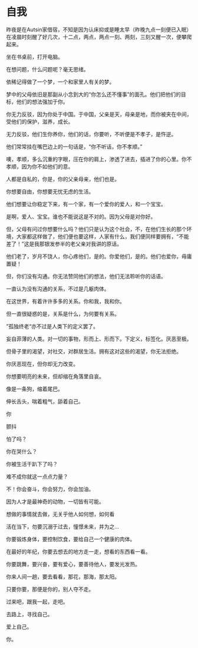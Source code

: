 # 自我

昨夜是在Autsin家借宿，不知是因为认床抑或是睡太早（昨晚九点一刻便已入眠）在凌晨时刻醒了好几次，十二点，两点，两点一刻、两刻，三刻又醒一次，便攀爬起来。

坐在书桌前，打开电脑。

在想问题，什么问题呢？毫无思绪。

依稀记得做了一个梦，一个和家里人有关的梦。

梦中的父母依旧是那副从小念到大的“你怎么还不懂事”的面孔。他们把他们的目标，他们的想法强加于你。

你无力反驳，因为你处于中国。于中国，父亲是天，母亲是地，而你被夹在中间，受他们的保护，滋养，成长。

无力反驳，他们生你养你，他们的话，你要听，不听便是不孝子，是忤逆。

他们常常挂在嘴巴边上的一句话是，“你不听话，你不孝顺。”

噢，孝顺，多么沉重的字眼，压在你的肩上，渗透了进去，插进了你的心里。你不孝顺，因为你不如他们的意。

人都是自私的，你是，你的父亲母亲，他们也是。

你想要自由，你想要无忧无虑的生活。

他们想要让你稳定下来，有一个家，有一个爱你的爱人，和一个宝宝。

是啊，爱人、宝宝。谁也不能说这是不对的。因为父母是对你好。

但，父母有问过你想要什么吗？他们只是认为这个社会，不，在他们生长的那个环境，大家都这样做了，他们便也要这样，人家有什么，我们便同样要拥有，“不能差了！”这是我那银发参半的老父亲对我讲的原话。

他们老了，岁月不饶人，你心疼他们，是的。你爱他们，是的。他们也爱你，毋庸置疑！

但，你们没有沟通。你无法赞同他们的想法，他们无法聆听你的话语。

一直认为没有沟通的关系，不过是几躯肉体。

在这世界，有着许许多多的关系。你和我，我和你。

但一直很疑惑的是，关系是什么，为何要有关系。

”孤独终老“亦不过是人类下的定义罢了。

妄自菲薄的人类。对一切的事物，形而上、形而下。下定义，标签化。厌恶至极。

但骨子里的渴望，对社交，对群居生活。拥有这对这些的渴望，你无法拒绝。

你厌恶现在，但你却无力改变。

你想要明亮的未来，但却缩在角落里自哀。

像是一条狗，缩着尾巴。

伸长舌头，喘着粗气，舔着自己。

你

颤抖

怕了吗？

你在哭什么？

你被生活干趴下了吗？

难不成你就这一点点力量？

不！你会奋斗，你会努力，你会加油。

因为人才是最神奇的动物，一切皆有可能。

想做的事情就去做，无关乎他人如何想，如何看

活在当下，勿要沉溺于过去，憧憬未来，并为之...

你要锻炼身体，要控制饮食，要给自己一个健康的肉体。

在最好的年纪，你要去想去的地方走一走，想看的东西看一看。

你要跳舞，要兴奋，要有爱心，要善待他人，要发光发热。

你来人间一趟，要去看看，那花，那海，那太阳。

只要你要，那便是你的，别人夺不走。

过来吧，跟我一起，走吧。

去路上，寻找自己。

爱上自己。

你。